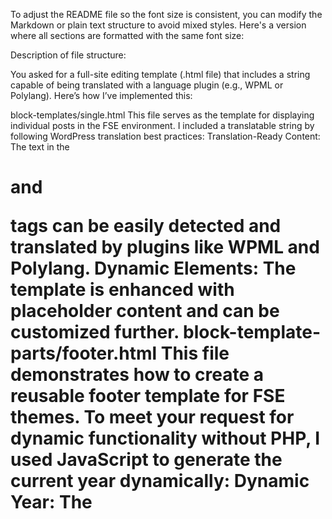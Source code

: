 
To adjust the README file so the font size is consistent, you can modify the Markdown or plain text structure to avoid mixed styles. Here's a version where all sections are formatted with the same font size:

Description of file structure:

You asked for a full-site editing template (.html file) that includes a string capable of being translated with a language plugin (e.g., WPML or Polylang). Here’s how I’ve implemented this:

block-templates/single.html
This file serves as the template for displaying individual posts in the FSE environment. I included a translatable string by following WordPress translation best practices:
Translation-Ready Content: The text in the <h1> and <p> tags can be easily detected and translated by plugins like WPML and Polylang.
Dynamic Elements: The template is enhanced with placeholder content and can be customized further.
block-template-parts/footer.html
This file demonstrates how to create a reusable footer template for FSE themes. To meet your request for dynamic functionality without PHP, I used JavaScript to generate the current year dynamically:
Dynamic Year: The <script> dynamically displays the current year in the browser.
Reusable Template: This block can be included in any template using the wp:template-part block.
How Translation Plugins Work with This Code
For strings like "Welcome to My Custom Theme!" and "Contact Us," plugins such as WPML or Polylang can scan the template files and provide translation interfaces. Since the strings are plain text within block HTML, they adhere to WordPress best practices for translation.
